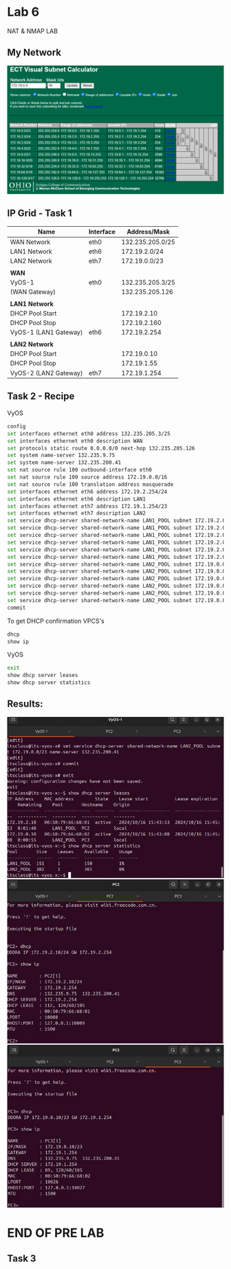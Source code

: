 # Lab 6

NAT & NMAP LAB

## My Network

![My Subnet](image.png)

## IP Grid - Task 1

| Name           | Interface     | Address/Mask     |
|----------------|---------------|------------------|
|WAN Network     | eth0          | 132.235.205.0/25 |
|LAN1 Network    | eth6          | 172.19.2.0/24    |
|LAN2 Network    | eth7          | 172.19.0.0/23    |
|                |               |                  |
|**WAN**         |               |                  |
|VyOS-1          | eth0          |132.235.205.3/25  |
|(WAN Gateway)   |               |132.235.205.126   |
|                |               |                  |
|**LAN1 Network**|               |                  |
|DHCP Pool Start |               |172.19.2.10       |
|DHCP Pool Stop        |         |172.19.2.160      |
|VyOS-1 (LAN1 Gateway) |eth6     |172.19.2.254      |
||||
|**LAN2 Network**      |||
|DHCP Pool Start       ||172.19.0.10|
|DHCP Pool Stop        ||172.19.1.55|
|VyOS-2 (LAN2 Gateway) |eth7|172.19.1.254|

## Task 2  - Recipe

VyOS

```bash
config
set interfaces ethernet eth0 address 132.235.205.3/25
set interfaces ethernet eth0 description WAN
set protocols static route 0.0.0.0/0 next-hop 132.235.205.126
set system name-server 132.235.9.75
set system name-server 132.235.200.41
set nat source rule 100 outbound-interface eth0
set nat source rule 100 source address 172.19.0.0/16
set nat source rule 100 translation address masquerade
set interfaces ethernet eth6 address 172.19.2.254/24
set interfaces ethernet eth6 description LAN1
set interfaces ethernet eth7 address 172.19.1.254/23
set interfaces ethernet eth7 description LAN2
set service dhcp-server shared-network-name LAN1_POOL subnet 172.19.2.0/24 range 0 start 172.19.2.10
set service dhcp-server shared-network-name LAN1_POOL subnet 172.19.2.0/24 range 0 stop 172.19.2.160
set service dhcp-server shared-network-name LAN1_POOL subnet 172.19.2.0/24 default-router 172.19.2.254
set service dhcp-server shared-network-name LAN1_POOL subnet 172.19.2.0/24 lease 120
set service dhcp-server shared-network-name LAN1_POOL subnet 172.19.2.0/24 name-server 132.235.9.75
set service dhcp-server shared-network-name LAN1_POOL subnet 172.19.2.0/24 name-server 132.235.200.41
set service dhcp-server shared-network-name LAN2_POOL subnet 172.19.0.0/23 range 0 start 172.19.0.10
set service dhcp-server shared-network-name LAN2_POOL subnet 172.19.0.0/23 range 0 stop 172.19.1.55
set service dhcp-server shared-network-name LAN2_POOL subnet 172.19.0.0/23 default-router 172.19.1.254
set service dhcp-server shared-network-name LAN2_POOL subnet 172.19.0.0/23 lease 120
set service dhcp-server shared-network-name LAN2_POOL subnet 172.19.0.0/23 name-server 132.235.9.75
set service dhcp-server shared-network-name LAN2_POOL subnet 172.19.0.0/23 name-server 132.235.200.41
commit
```

To get DHCP confirmation
VPCS's

```bash
dhcp
show ip
```

VyOS

```bash
exit
show dhcp server leases
show dhcp server statistics
```

Results:
---

![VyOS](image-1.png)
![VPCS-Lan1](image-2.png)
![VPCS-Lan2](image-3.png)

END OF PRE LAB
===

## Task 3

